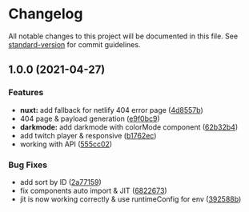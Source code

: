 # Changelog

All notable changes to this project will be documented in this file. See [standard-version](https://github.com/conventional-changelog/standard-version) for commit guidelines.

## 1.0.0 (2021-04-27)


### Features

* **nuxt:** add fallback for netlify 404 error page ([4d8557b](https://github.com/Stun3R/srabs-tv/commit/4d8557b897f26b39ee6d1b92c7aa9c84051c3184))
* 404 page & payload generation ([e9f0bc9](https://github.com/Stun3R/srabs-tv/commit/e9f0bc91357138bfee5deffcb0f3b0a9cafc993d))
* **darkmode:** add darkmode with colorMode component ([62b32b4](https://github.com/Stun3R/srabs-tv/commit/62b32b409e7e08ef1e9b17949670c28b2568c5ed))
* add twitch player & responsive ([b1762ec](https://github.com/Stun3R/srabs-tv/commit/b1762ecab515931de2937221f45eccccb5a63409))
* working with API ([555cc02](https://github.com/Stun3R/srabs-tv/commit/555cc02e71a2ed02e579076ceb23814061fd6579))


### Bug Fixes

* add sort by ID ([2a77159](https://github.com/Stun3R/srabs-tv/commit/2a77159f2b7fe6581063e1095e24e10c05d62039))
* fix components auto import & JIT ([6822673](https://github.com/Stun3R/srabs-tv/commit/68226737dadbe7cefa45ab5fc19689dfe091d997))
* jit is now working correctly & use runtimeConfig for env ([392588b](https://github.com/Stun3R/srabs-tv/commit/392588b4d5a42e8ae52ae9ad0a87959e568d70fe))
